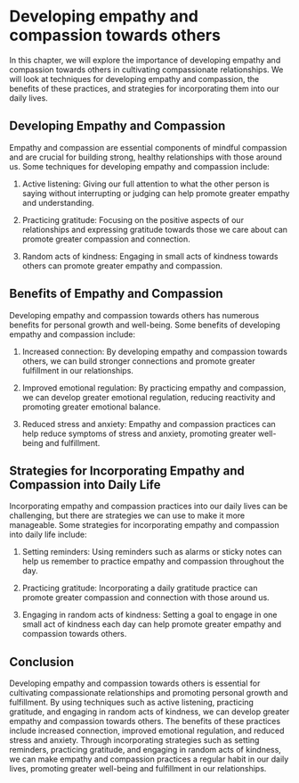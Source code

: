 Developing empathy and compassion towards others
====================================================================================================

In this chapter, we will explore the importance of developing empathy and compassion towards others in cultivating compassionate relationships. We will look at techniques for developing empathy and compassion, the benefits of these practices, and strategies for incorporating them into our daily lives.

Developing Empathy and Compassion
---------------------------------

Empathy and compassion are essential components of mindful compassion and are crucial for building strong, healthy relationships with those around us. Some techniques for developing empathy and compassion include:

1. Active listening: Giving our full attention to what the other person is saying without interrupting or judging can help promote greater empathy and understanding.

2. Practicing gratitude: Focusing on the positive aspects of our relationships and expressing gratitude towards those we care about can promote greater compassion and connection.

3. Random acts of kindness: Engaging in small acts of kindness towards others can promote greater empathy and compassion.

Benefits of Empathy and Compassion
----------------------------------

Developing empathy and compassion towards others has numerous benefits for personal growth and well-being. Some benefits of developing empathy and compassion include:

1. Increased connection: By developing empathy and compassion towards others, we can build stronger connections and promote greater fulfillment in our relationships.

2. Improved emotional regulation: By practicing empathy and compassion, we can develop greater emotional regulation, reducing reactivity and promoting greater emotional balance.

3. Reduced stress and anxiety: Empathy and compassion practices can help reduce symptoms of stress and anxiety, promoting greater well-being and fulfillment.

Strategies for Incorporating Empathy and Compassion into Daily Life
-------------------------------------------------------------------

Incorporating empathy and compassion practices into our daily lives can be challenging, but there are strategies we can use to make it more manageable. Some strategies for incorporating empathy and compassion into daily life include:

1. Setting reminders: Using reminders such as alarms or sticky notes can help us remember to practice empathy and compassion throughout the day.

2. Practicing gratitude: Incorporating a daily gratitude practice can promote greater compassion and connection with those around us.

3. Engaging in random acts of kindness: Setting a goal to engage in one small act of kindness each day can help promote greater empathy and compassion towards others.

Conclusion
----------

Developing empathy and compassion towards others is essential for cultivating compassionate relationships and promoting personal growth and fulfillment. By using techniques such as active listening, practicing gratitude, and engaging in random acts of kindness, we can develop greater empathy and compassion towards others. The benefits of these practices include increased connection, improved emotional regulation, and reduced stress and anxiety. Through incorporating strategies such as setting reminders, practicing gratitude, and engaging in random acts of kindness, we can make empathy and compassion practices a regular habit in our daily lives, promoting greater well-being and fulfillment in our relationships.
